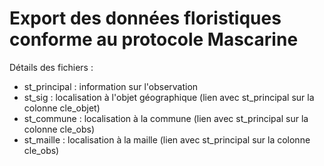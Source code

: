 Export des données floristiques conforme au protocole Mascarine
=================================================================================================================

Détails des fichiers :

* st_principal : information sur l'observation
* st_sig : localisation à l'objet géographique (lien avec st_principal sur la colonne cle_objet)
* st_commune : localisation à la commune (lien avec st_principal sur la colonne cle_obs)
* st_maille : localisation à la maille (lien avec st_principal sur la colonne cle_obs)
